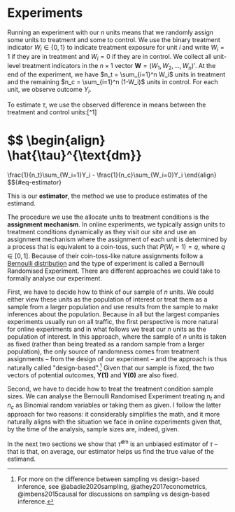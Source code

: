 # Experiments

Running an experiment with our $n$ units means that we randomly assign some units to treatment and some to control. We use the binary treatment indicator $W_i \in \{0, 1\}$ to indicate treatment exposure for unit $i$ and write $W_i = 1$ if they are in treatment and $W_i = 0$ if they are in control. We collect all unit-level treatment indicators in the $n \times 1$ vector $\mathbf{W} = (W_1, W_2, \dots, W_n)'$. At the end of the experiment, we have $n_t = \sum_{i=1}^n W_i$ units in treatment and the remaining $n_c = \sum_{i=1}^n (1-W_i)$ units in control. For each unit, we observe outcome $Y_i$.

To estimate $\tau$, we use the observed difference in means between the treatment and control units:[^1]

$$
\begin{align}
\hat{\tau}^{\text{dm}}
=
\frac{1}{n_t}\sum_{W_i=1}Y_i - \frac{1}{n_c}\sum_{W_i=0}Y_i
\end{align}
$${#eq-estimator}

This is our **estimator**, the method we use to produce estimates of the estimand. 

The procedure we use the allocate units to treatment conditions is the **assignment mechanism**. In online experiments, we typically assign units to treatment conditions dynamically as they visit our site and use an assignment mechanism where the assignment of each unit is determined by a process that is equivalent to a coin-toss, such that $P(W_i=1) = q$, where $q \in [0, 1]$. Because of their coin-toss-like nature assignments follow a [Bernoulli distribution](https://en.wikipedia.org/wiki/Bernoulli_distribution) and the type of experiment is called a Bernoulli Randomised Experiment. There are different approaches we could take to formally analyse our experiment.

First, we have to decide how to think of our sample of $n$ units. We could either view these units as the population of interest or treat them as a sample from a larger population and use results from the sample to make inferences about the population. Because in all but the largest companies experiments usually run on all traffic, the first perspective is more natural for online experiments and in what follows we treat our $n$ units as the population of interest. In this approach, where the sample of $n$ units is taken as fixed (rather than being treated as a random sample from a larger population), the only source of randomness comes from treatment assignments – from the design of our experiment – and the approach is thus naturally called "design-based".[^design] Given that our sample is fixed, the two vectors of potential outcomes, $\mathbf{Y(1)}$ and $\mathbf{Y(0)}$ are also fixed.

Second, we have to decide how to treat the treatment condition sample sizes. We can analyse the Bernoulli Randomised Experiment treating $n_t$ and $n_c$ as Binomial random variables or taking them as given. I follow the latter approach for two reasons: it considerably simplifies the math, and it more naturally aligns with the situation we face in online experiments given that, by the time of the analysis, sample sizes are, indeed, given.

In the next two sections we show that $\hat{\tau}^{\text{dm}}$ is an unbiased estimator of $\tau$ – that is that, on average, our estimator helps us find the true value of the estimand.

[^design]: For more on the difference between sampling vs design-based inference, see @abadie2020sampling, @athey2017econometrics, @imbens2015causal  for discussions on sampling vs design-based inference.
